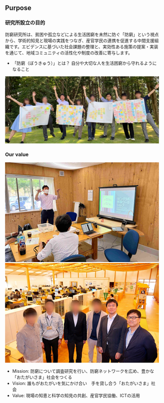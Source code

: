 ## Purpose

### 研究所設立の目的

防窮研究所は、貧困や孤立などによる生活困窮を未然に防ぐ「防窮」という視点から、学術的知見と現場の実践をつなぎ、産官学民の連携を促進する中間支援組織です。エビデンスに基づいた社会課題の整理と、実効性ある施策の提案・実装を通じて、地域コミュニティの活性化や制度の改善に寄与します。

* 「防窮（ぼうきゅう）」とは？
自分や大切な人を生活困窮から守れるようになること

![](/image/1660294218005_yokonaga.jpg)

### Our value

![](/image/西粟倉村PJ_2023_0001.jpg?half)
![](/image/P1000560_西粟倉2023_集合写真_Bokashi.JPG?half)

* Mission: 防窮について調査研究を行い、防窮ネットワークを広め、豊かな「おたがいさま」社会をつくる
* Vision: 誰もがおたがいを気にかけ合い　手を貸し合う「おたがいさま」社会
* Value: 現場の知恵と科学の知見の共創、産官学民協働、ICTの活用

